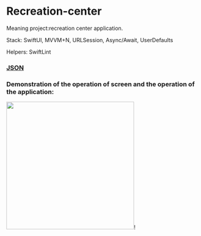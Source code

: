 # Recreation-center

Meaning project:recreation center application.

Stack: SwiftUI, MVVM+N, URLSession, Async/Await, UserDefaults

Helpers: SwiftLint

### [JSON](https://rsttur.ru/api/base-app/map)

### Demonstration of the operation of screen and the operation of the application:

<img width="334" src="https://user-images.githubusercontent.com/110721351/236854269-f5b07277-9ca8-405b-a827-b961229ae246.gif">! 
